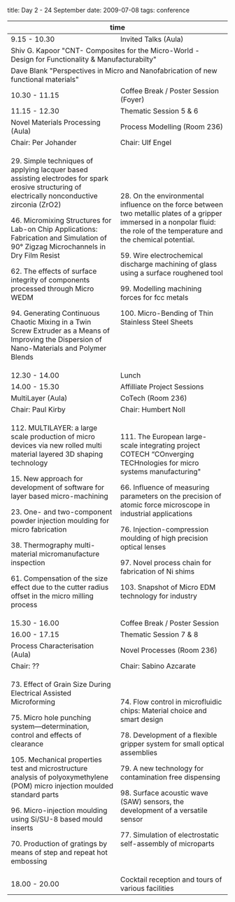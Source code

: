 title: Day 2 - 24 September
date: 2009-07-08 
tags: conference
<!--break-->
<table class="full-program">
<col></col><col></col><col></col><col></col><col></col><col></col>
<thead>
  <tr><th colspan="6">time</th></tr>
</thead>
<tr class="emphasis time">
  <td colspan="2"> 9.15 - 10.30</td>
  <td colspan="4"> Invited Talks (Aula)</td>
</tr>
<tr>
  <td colspan="6"> Shiv G. Kapoor "CNT- Composites for the Micro-World - Design for Functionality & Manufacturabilty"</td>
</tr>
<tr>
  <td colspan="6"> Dave Blank "Perspectives in Micro and Nanofabrication of new functional materials"</td>
</tr>
<tr class="emphasis refreshments">
  <td colspan="2"> 10.30 - 11.15 </td>
  <td colspan="4"> Coffee Break / Poster Session (Foyer)  </td>
</tr>
<tr class="emphasis time">
  <td colspan="2"> 11.15 - 12.30 </td>
  <td colspan="4">Thematic Session 5 & 6 </td>
</tr>
<tr class="emphasis">
  <td colspan="3"> Novel Materials Processing  (Aula)</td>
  <td colspan="3"> Process Modelling  (Room 236)</td>
</tr>
<tr class="emphasis">
  <td colspan="3"> Chair: Per Johander </td>
  <td colspan="3"> Chair: Ulf Engel </td>
</tr>
<tr>
<td colspan="3">
<p>29. Simple techniques of applying lacquer based assisting electrodes for spark erosive structuring of electrically nonconductive zirconia (ZrO2)</p>
<p>46. Micromixing Structures for Lab-on Chip Applications: Fabrication and Simulation of 90° Zigzag Microchannels in Dry Film Resist</p>
<p>62. The effects of surface integrity of components processed through Micro WEDM</p>
<p>94. Generating Continuous Chaotic Mixing in a Twin Screw Extruder as a Means of Improving the Dispersion of Nano-Materials and Polymer Blends</p>
</td>
<td colspan="3">
<p>28. On the environmental influence on the force between two metallic plates of a gripper immersed in a nonpolar fluid: the role of the temperature and the chemical potential.</p>
<p>59. Wire electrochemical discharge machining of glass using a surface roughened tool</p>
<p>99. Modelling machining forces for fcc metals</p>
<p>100. Micro-Bending of Thin Stainless Steel Sheets</p>
</td>

</tr>
<tr class="emphasis refreshments">
   <td colspan="2">   12.30 - 14.00  </td>
   <td colspan="4"> Lunch</td>
</tr>
<tr class="emphasis time">
  <td colspan="2"> 14.00 - 15.30 </td>
  <td colspan="4"> Affilliate Project Sessions </td>
</tr>
<tr class="emphasis">
  <td colspan="3"> MultiLayer  (Aula)</td>
  <td colspan="3"> CoTech  (Room 236)</td>
</tr>
<tr class="emphasis">
  <td colspan="3"> Chair: Paul Kirby </td>
  <td colspan="3"> Chair: Humbert Noll </td>
</tr>
<tr>
  <td colspan="3">
<p>112. MULTILAYER: a large scale production of micro devices via new rolled multi material layered 3D shaping technology</p>
<p>15. New approach for development of software for layer based micro-machining</p>
<p>23. One- and two-component powder injection moulding for micro fabrication</p>
<p>38. Thermography multi-material micromanufacture inspection</p>
<p>61. Compensation of the size effect due to the cutter radius offset in the micro milling process</p>
  </td>
  <td colspan="3">
<p>111. The European large-scale integrating project COTECH “COnverging TECHnologies for micro systems manufacturing"</p>
<p>66. Influence of measuring parameters on the precision of atomic force microscope in industrial applications</p>
<p>76. Injection-compression moulding of high precision optical lenses</p>
<p>97. Novel process chain for fabrication of Ni shims</p>
<p>103. Snapshot of Micro EDM technology for industry</p>
  </td>
</tr>
<tr class="emphasis refreshments">
  <td colspan="2"> 15.30 - 16.00 </td>
  <td colspan="4"> Coffee Break / Poster Session </td>
</tr>
<tr class="emphasis time">
  <td colspan="2"> 16.00 - 17.15 </td>
  <td colspan="4"> Thematic Session 7 & 8 </td>
</tr>
<tr class="emphasis" >
  <td colspan="3"> Process Characterisation (Aula)</td>
  <td colspan="3"> Novel Processes (Room 236)</td>
</tr>
<tr class="emphasis">
  <td colspan="3"> Chair: ?? </td>
  <td colspan="3"> Chair: Sabino Azcarate </td>
</tr>
<tr>
  <td colspan="3"> 
<p>73. Effect of Grain Size During Electrical Assisted Microforming</p>
<p>75. Micro hole punching system—determination, control and effects of clearance</p>
<p>105. Mechanical properties test and microstructure analysis of polyoxymethylene (POM) micro injection moulded standard parts</p>
<p>96. Micro-injection moulding using Si/SU-8 based mould inserts</p>
<p>70. Production of gratings by means of step and repeat hot embossing</p>
  </td>
  <td colspan="3"> 
<p>74. Flow control in microfluidic chips: Material choice and smart design </p>
<p>78. Development of a flexible gripper system for small optical assemblies</p>
<p>79. A new technology for contamination free dispensing</p>
<p>98. Surface acoustic wave (SAW) sensors, the development of a versatile sensor</p>
<p>77. Simulation of electrostatic self-assembly of microparts</p>
  </td>
</tr>

<tr class="emphasis refreshments">
  <td colspan="2"> 18.00 - 20.00 </td>
  <td colspan="4"> Cocktail reception and tours of various facilities </td>
</tr>
</table>